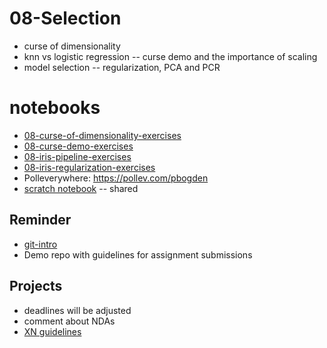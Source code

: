# 08-Selection

* curse of dimensionality
* knn vs logistic regression -- curse demo and the importance of scaling
* model selection -- regularization, PCA and PCR

# notebooks

* [08-curse-of-dimensionality-exercises](https://colab.research.google.com/drive/1SVj56QQWTpXYdWyIRPjSsNAtckwWpEbp)
* [08-curse-demo-exercises](https://colab.research.google.com/drive/1SXwgeuo1S6sDRBHVUPN2f10ZjwaPdobh)
* [08-iris-pipeline-exercises](https://colab.research.google.com/drive/1o7FsxAw1K63Dk0wbP920tJd8kuutsez1)
* [08-iris-regularization-exercises](https://colab.research.google.com/drive/1RYIc5uYazNdZqlH-nu0aOBroKZv_Xgnw)
* Polleverywhere: https://pollev.com/pbogden
* [scratch notebook](https://colab.research.google.com/drive/1H4sj-XdST_PqBXQTrkutsamSFrOs2wNG) -- shared

## Reminder

* [git-intro](https://github.com/ds5110/git-intro)
* Demo repo with guidelines for assignment submissions

## Projects

* deadlines will be adjusted 
* comment about NDAs
* [XN guidelines](https://careers.northeastern.edu/wp-content/uploads/sites/15/XN-Program-Guidelines-2021.pdf)
